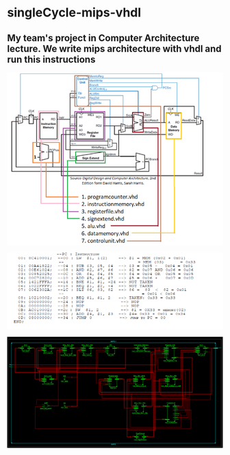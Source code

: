# singleCycle-mips-vhdl

## My team's project in Computer Architecture lecture. We write mips architecture with vhdl and run this instructions

![components](processorComponents.png)

![instruction](instruction.png)

![schema](Schema.png)

